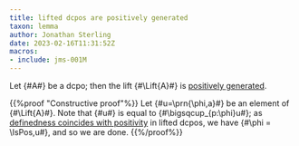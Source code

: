 ```yaml
---
title: lifted dcpos are positively generated
taxon: lemma
author: Jonathan Sterling
date: 2023-02-16T11:31:52Z
macros: 
- include: jms-001M
---
```


Let {#A#} be a dcpo; then the lift {#\Lift{A}#} is [positively generated](jms-0023).

{{%proof "Constructive proof"%}}
Let {#u=\prn{\phi,a}#} be an element of {#\Lift{A}#}. Note that {#u#} is equal to {#\bigsqcup_{p:\phi}u#}; as [definedness coincides with positivity](jms-001N) in lifted dcpos, we have {#\phi = \IsPos\,u#}, and so we are done.
{{%/proof%}}
